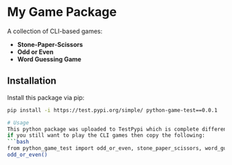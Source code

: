 # My Game Package

A collection of CLI-based games:

- **Stone-Paper-Scissors**
- **Odd or Even**
- **Word Guessing Game**

## Installation
Install this package via pip:

```bash
pip install -i https://test.pypi.org/simple/ python-game-test==0.0.1

# Usage
This python package was uploaded to TestPypi which is complete different instance that Pypi and was uploaded for learning purpose.
if you still want to play the CLI games then copy the following:
```bash
from python_game_test import odd_or_even, stone_paper_scissors, word_guessing_game
odd_or_even()

 
